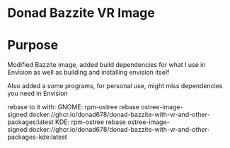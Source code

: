 # Donad Bazzite VR Image

# Purpose

Modified Bazzite image, added build dependencies for what I use in Envision as well as building and installing envision itself

Also added a some programs, for personal use, might miss dependencies you need in Envision

rebase to it with: 
GNOME: rpm-ostree rebase ostree-image-signed:docker://ghcr.io/donad678/donad-bazzite-with-vr-and-other-packages:latest
KDE: rpm-ostree rebase ostree-image-signed:docker://ghcr.io/donad678/donad-bazzite-with-vr-and-other-packages-kde:latest